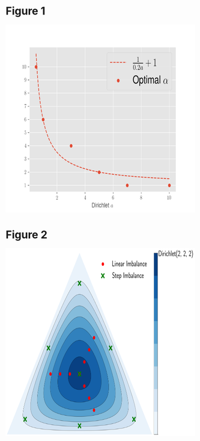 # Figure 1

<img src="alpha_vs_a.png" width="701" height="500"/>


# Figure 2


<img src="dirichlet.png" width="700" height="500"/>
